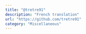 ```yaml
---
title: "@tretre91"
description: "French translation"
url: "https://github.com/tretre91"
category: "Miscellaneous"
---
```

